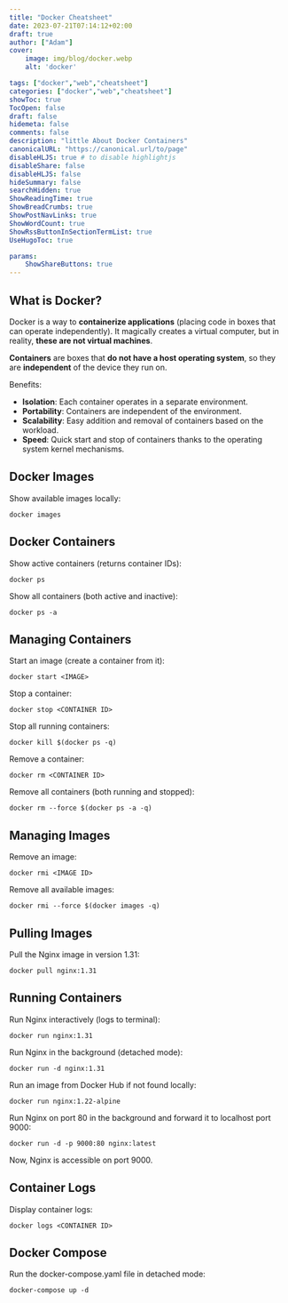```yaml
---
title: "Docker Cheatsheet"
date: 2023-07-21T07:14:12+02:00
draft: true
author: ["Adam"]
cover:
    image: img/blog/docker.webp
    alt: 'docker'

tags: ["docker","web","cheatsheet"] 
categories: ["docker","web","cheatsheet"] 
showToc: true
TocOpen: false
draft: false
hidemeta: false
comments: false
description: "little About Docker Containers"
canonicalURL: "https://canonical.url/to/page"
disableHLJS: true # to disable highlightjs
disableShare: false
disableHLJS: false
hideSummary: false
searchHidden: true
ShowReadingTime: true
ShowBreadCrumbs: true
ShowPostNavLinks: true
ShowWordCount: true
ShowRssButtonInSectionTermList: true
UseHugoToc: true

params:
    ShowShareButtons: true
---
```


## What is Docker?

Docker is a way to **containerize applications** (placing code in boxes that can operate independently). It magically creates a virtual computer, but in reality, **these are not virtual machines**.

**Containers** are boxes that **do not have a host operating system**, so they are **independent** of the device they run on.

Benefits:

- **Isolation**: Each container operates in a separate environment.
- **Portability**: Containers are independent of the environment.
- **Scalability**: Easy addition and removal of containers based on the workload.
- **Speed**: Quick start and stop of containers thanks to the operating system kernel mechanisms.


## Docker Images
Show available images locally:
```
docker images
```

## Docker Containers
Show active containers (returns container IDs):
```
docker ps
```

Show all containers (both active and inactive):
```
docker ps -a
```

## Managing Containers
Start an image (create a container from it):
```
docker start <IMAGE>
```

Stop a container:
```
docker stop <CONTAINER ID>
```

Stop all running containers:
```
docker kill $(docker ps -q)
```

Remove a container:
```
docker rm <CONTAINER ID>
```

Remove all containers (both running and stopped):
```
docker rm --force $(docker ps -a -q)
```

## Managing Images
Remove an image:
```
docker rmi <IMAGE ID>
```

Remove all available images:
```
docker rmi --force $(docker images -q)
```

## Pulling Images
Pull the Nginx image in version 1.31:
```
docker pull nginx:1.31
```

## Running Containers
Run Nginx interactively (logs to terminal):
```
docker run nginx:1.31
```

Run Nginx in the background (detached mode):
```
docker run -d nginx:1.31
```

Run an image from Docker Hub if not found locally:
```
docker run nginx:1.22-alpine
```

Run Nginx on port 80 in the background and forward it to localhost port 9000:
```
docker run -d -p 9000:80 nginx:latest
```
Now, Nginx is accessible on port 9000.

## Container Logs
Display container logs:
```
docker logs <CONTAINER ID>
```

## Docker Compose
Run the docker-compose.yaml file in detached mode:
```
docker-compose up -d
```

